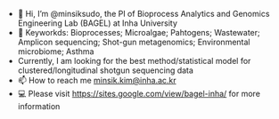 - 👋 Hi, I’m @minsiksudo, the PI of Bioprocess Analytics and Genomics Engineering Lab (BAGEL) at Inha University
- 👀 Keyworkds: Bioprocesses; Microalgae; Pahtogens; Wastewater; Amplicon sequencing; Shot-gun metagenomics; Environmental microbiome; Asthma
- Currently, I am looking for the best method/statistical model for clustered/longitudinal shotgun sequencing data
- 📫 How to reach me minsik.kim@inha.ac.kr
- 💻 Please visit https://sites.google.com/view/bagel-inha/ for more information


<!---
minsiksudo/minsiksudo is a ✨ special ✨ repository because its `README.md` (this file) appears on your GitHub profile.
You can click the Preview link to take a look at your changes.
--->
